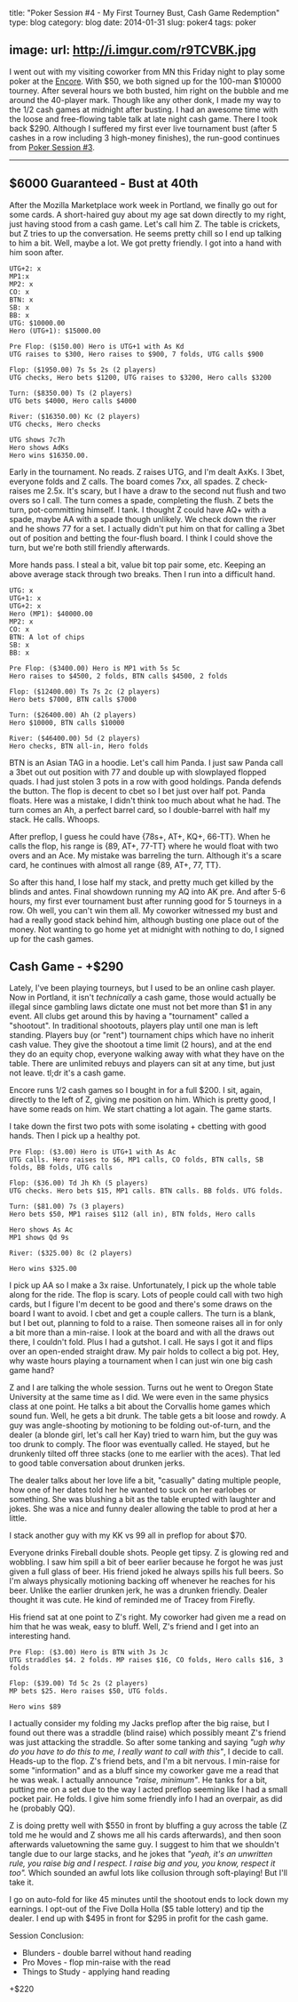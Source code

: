 title: "Poker Session #4 - My First Tourney Bust, Cash Game Redemption"
type: blog
category: blog
date: 2014-01-31
slug: poker4
tags: poker

image:
    url: http://i.imgur.com/r9TCVBK.jpg
---

I went out with my visiting coworker from MN this Friday night to play some
poker at the [Encore](http://www.encoreclub.com). With $50, we both signed up
for the 100-man $10000 tourney. After several hours we both busted, him right
on the bubble and me around the 40-player mark. Though like any other donk, I
made my way to the $1/$2 cash games at midnight after busting. I had an awesome
time with the loose and free-flowing table talk at late night cash game. There
I took back $290. Although I suffered my first ever live tournament bust (after
5 cashes in a row including 3 high-money finishes), the run-good continues from
[Poker Session #3](/blog/poker3).

---

## $6000 Guaranteed - Bust at 40th

After the Mozilla Marketplace work week in Portland, we finally go out for some
cards. A short-haired guy about my age sat down directly to my right, just
having stood from a cash game. Let's call him Z. The table is crickets, but Z
tries to up the conversation. He seems pretty chill so I end up talking to him
a bit. Well, maybe a lot. We got pretty friendly. I got into a hand with him
soon after.

    UTG+2: x
    MP1:x
    MP2: x
    CO: x
    BTN: x
    SB: x
    BB: x
    UTG: $10000.00
    Hero (UTG+1): $15000.00

    Pre Flop: ($150.00) Hero is UTG+1 with As Kd
    UTG raises to $300, Hero raises to $900, 7 folds, UTG calls $900

    Flop: ($1950.00) 7s 5s 2s (2 players)
    UTG checks, Hero bets $1200, UTG raises to $3200, Hero calls $3200

    Turn: ($8350.00) Ts (2 players)
    UTG bets $4000, Hero calls $4000

    River: ($16350.00) Kc (2 players)
    UTG checks, Hero checks

    UTG shows 7c7h
    Hero shows AdKs
    Hero wins $16350.00.

Early in the tournament. No reads. Z raises UTG, and I'm dealt AxKs. I 3bet,
everyone folds and Z calls. The board comes 7xx, all spades. Z check-raises
me 2.5x. It's scary, but I have a draw to the second nut flush and two overs so
I call. The turn comes a spade, completing the flush. Z bets the turn,
pot-committing himself. I tank. I thought Z could have AQ+ with a spade, maybe
AA with a spade though unlikely. We check down the river and he shows 77 for a
set. I actually didn't put him on that for calling a 3bet out of position and
betting the four-flush board. I think I could shove the turn, but we're both
still friendly afterwards.

More hands pass. I steal a bit, value bit top pair some, etc. Keeping an above
average stack through two breaks. Then I run into a difficult hand.

    UTG: x
    UTG+1: x
    UTG+2: x
    Hero (MP1): $40000.00
    MP2: x
    CO: x
    BTN: A lot of chips
    SB: x
    BB: x

    Pre Flop: ($3400.00) Hero is MP1 with 5s 5c
    Hero raises to $4500, 2 folds, BTN calls $4500, 2 folds

    Flop: ($12400.00) Ts 7s 2c (2 players)
    Hero bets $7000, BTN calls $7000

    Turn: ($26400.00) Ah (2 players)
    Hero $10000, BTN calls $10000

    River: ($46400.00) 5d (2 players)
    Hero checks, BTN all-in, Hero folds

BTN is an Asian TAG in a hoodie. Let's call him Panda. I just saw Panda call a
3bet out out position with 77 and double up with slowplayed flopped quads. I
had just stolen 3 pots in a row with good holdings. Panda defends the button.
The flop is decent to cbet so I bet just over half pot. Panda floats.  Here was
a mistake, I didn't think too much about what he had. The turn comes an Ah, a
perfect barrel card, so I double-barrel with half my stack. He calls. Whoops.

After preflop, I guess he could have {78s+, AT+, KQ+, 66-TT}. When he calls
the flop, his range is {89, AT+, 77-TT} where he would float with two overs
and an Ace. My mistake was barreling the turn. Although it's a scare card,
he continues with almost all range {89, AT+, 77, TT}.

So after this hand, I lose half my stack, and pretty much get killed by the
blinds and antes. Final showdown running my AQ into AK pre. And after 5-6
hours, my first ever tournament bust after running good for 5 tourneys in a
row. Oh well, you can't win them all. My coworker witnessed my bust and had a
really good stack behind him, although busting one place out of the money. Not
wanting to go home yet at midnight with nothing to do, I signed up for the cash
games.

## Cash Game - +$290

Lately, I've been playing tourneys, but I used to be an online cash player. Now
in Portland, it isn't *technically* a cash game, those would actually be illegal
since gambling laws dictate one must not bet more than $1 in any event. All
clubs get around this by having a "tournament" called a "shootout".  In
traditional shootouts, players play until one man is left standing. Players buy
(or "rent") tournament chips which have no inherit cash value. They give the
shootout a time limit (2 hours), and at the end they do an equity chop,
everyone walking away with what they have on the table. There are unlimited
rebuys and players can sit at any time, but just not leave. tl;dr it's a cash
game.

Encore runs $1/$2 cash games so I bought in for a full $200. I sit, again,
directly to the left of Z, giving me position on him. Which is pretty good, I
have some reads on him. We start chatting a lot again. The game starts.

I take down the first two pots with some isolating + cbetting with good hands.
Then I pick up a healthy pot.

    Pre Flop: ($3.00) Hero is UTG+1 with As Ac
    UTG calls. Hero raises to $6, MP1 calls, CO folds, BTN calls, SB folds, BB folds, UTG calls

    Flop: ($36.00) Td Jh Kh (5 players)
    UTG checks. Hero bets $15, MP1 calls. BTN calls. BB folds. UTG folds.

    Turn: ($81.00) 7s (3 players)
    Hero bets $50, MP1 raises $112 (all in), BTN folds, Hero calls

    Hero shows As Ac
    MP1 shows Qd 9s

    River: ($325.00) 8c (2 players)

    Hero wins $325.00

I pick up AA so I make a 3x raise. Unfortunately, I pick up the whole table
along for the ride. The flop is scary. Lots of people could call with
two high cards, but I figure I'm decent to be good and there's some draws
on the board I want to avoid. I cbet and get a couple callers. The
turn is a blank, but I bet out, planning to fold to a raise. Then someone
raises all in for only a bit more than a min-raise. I look at the board
and with all the draws out there, I couldn't fold. Plus I had a gutshot.  I
call. He says I got it and flips over an open-ended straight draw. My pair
holds to collect a big pot. Hey, why waste hours playing a tournament when I
can just win one big cash game hand?

Z and I are talking the whole session. Turns out he went to Oregon State
University at the same time as I did. We were even in the same physics class at
one point. He talks a bit about the Corvallis home games which sound fun. Well,
he gets a bit drunk. The table gets a bit loose and rowdy. A guy was angle-shooting
by motioning to be folding out-of-turn, and the dealer (a blonde girl, let's
call her Kay) tried to warn him, but the guy was too drunk to comply. The floor
was eventually called. He stayed, but he drunkenly tilted off three stacks (one
to me earlier with the aces). That led to good table conversation about drunken
jerks.

The dealer talks about her love life a bit, "casually" dating multiple people,
how one of her dates told her he wanted to suck on her earlobes or something. She
was blushing a bit as the table erupted with laughter and jokes. She was a nice
and funny dealer allowing the table to prod at her a little.

I stack another guy with my KK vs 99 all in preflop for about $70.

Everyone drinks Fireball double shots. People get tipsy. Z is glowing red and
wobbling. I saw him spill a bit of beer earlier because he forgot he was just
given a full glass of beer. His friend joked he always spills his full beers.
So I'm always physically motioning backing off whenever he reaches for his
beer. Unlike the earlier drunken jerk, he was a drunken friendly. Dealer
thought it was cute. He kind of reminded me of Tracey from Firefly.

His friend sat at one point to Z's right. My coworker had given me a read on
him that he was weak, easy to bluff. Well, Z's friend and I get into an
interesting hand.

    Pre Flop: ($3.00) Hero is BTN with Js Jc
    UTG straddles $4. 2 folds. MP raises $16, CO folds, Hero calls $16, 3 folds

    Flop: ($39.00) Td 5c 2s (2 players)
    MP bets $25. Hero raises $50, UTG folds.

    Hero wins $89

I actually consider my folding my Jacks preflop after the big raise, but I
found out there was a straddle (blind raise) which possibly meant Z's friend
was just attacking the straddle. So after some tanking and saying *"ugh why do
you have to do this to me, I really want to call with this"*, I decide to call.
Heads-up to the flop.  Z's friend bets, and I'm a bit nervous. I min-raise for
some "information" and as a bluff since my coworker gave me a read that he was
weak. I actually announce *"raise, minimum"*. He tanks for a bit, putting me on
a set due to the way I acted preflop seeming like I had a small pocket pair. He
folds. I give him some friendly info I had an overpair, as did he (probably
QQ).

Z is doing pretty well with $550 in front by bluffing a guy across the table (Z
told me he would and Z shows me all his cards afterwards), and then soon
afterwards valuetowning the same guy. I suggest to him that we shouldn't tangle
due to our large stacks, and he jokes that *"yeah, it's an unwritten rule, you
raise big and I respect. I raise big and you, you know, respect it too".* Which
sounded an awful lots like collusion through soft-playing! But I'll take it.

I go on auto-fold for like 45 minutes until the shootout ends to lock down my
earnings. I opt-out of the Five Dolla Holla ($5 table lottery) and tip the
dealer. I end up with $495 in front for $295 in profit for the cash game.

Session Conclusion:

- Blunders - double barrel without hand reading
- Pro Moves - flop min-raise with the read
- Things to Study - applying hand reading

+$220
